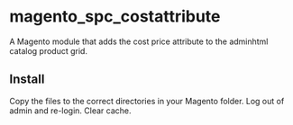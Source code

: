 # magento_spc_costattribute
A Magento module that adds the cost price attribute to the adminhtml catalog product grid.

## Install

Copy the files to the correct directories in your Magento folder. Log out of admin and re-login. Clear cache.
